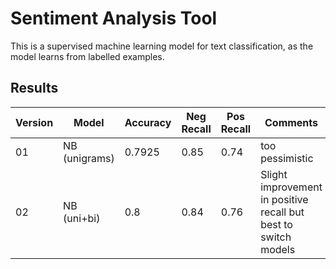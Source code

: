 # Sentiment Analysis Tool
This is a supervised machine learning model for text classification, as the model learns from labelled examples.

## Results 
| Version | Model           | Accuracy | Neg Recall | Pos Recall | Comments   |
|---------|-----------------|----------|------------|------------|------------|
| 01      | NB (unigrams)   | 0.7925   | 0.85       | 0.74       | too pessimistic
| 02      | NB (uni+bi)     | 0.8      | 0.84       | 0.76       | Slight improvement in positive recall but best to switch models

